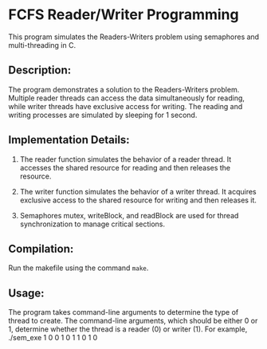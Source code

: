 # FCFS Reader/Writer Programming

This program simulates the Readers-Writers problem using semaphores and multi-threading in C.

## Description:

The program demonstrates a solution to the Readers-Writers problem. Multiple reader threads can access the data simultaneously for reading, while writer threads have exclusive access for writing. The reading and writing processes are simulated by sleeping for 1 second.

## Implementation Details:

1. The reader function simulates the behavior of a reader thread. It accesses the shared resource for reading and then releases the resource.

2. The writer function simulates the behavior of a writer thread. It acquires exclusive access to the shared resource for writing and then releases it.

3. Semaphores mutex, writeBlock, and readBlock are used for thread synchronization to manage critical sections.

## Compilation:

Run the makefile using the command `make`.

## Usage:

The program takes command-line arguments to determine the type of thread to create. The command-line arguments, which should be either 0 or 1, determine whether the thread is a reader (0) or writer (1). For example, ./sem_exe 1 0 0 1 0 1 1 0 1 0


